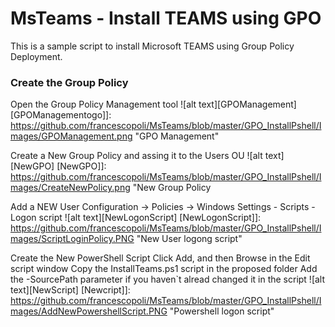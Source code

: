 # MsTeams - Install TEAMS using GPO

This is a sample script to install Microsoft TEAMS using Group Policy Deployment.


### Create the Group Policy

Open the Group Policy Management tool
    ![alt text][GPOManagement]
    [GPOManagementogo]]: https://github.com/francescopoli/MsTeams/blob/master/GPO_InstallPshell/Images/GPOManagement.png "GPO Management"

Create a New Group Policy and assing it to the Users OU 
    ![alt text][NewGPO]
    [NewGPO]]: https://github.com/francescopoli/MsTeams/blob/master/GPO_InstallPshell/Images/CreateNewPolicy.png "New Group Policy

Add a NEW User Configuration -> Policies -> Windows Settings - Scripts - Logon script
    ![alt text][NewLogonScript]
    [NewLogonScript]]: https://github.com/francescopoli/MsTeams/blob/master/GPO_InstallPshell/Images/ScriptLoginPolicy.PNG "New User logong script"

Create the New PowerShell Script
Click Add, and then Browse in the Edit script window
Copy the InstallTeams.ps1 script in the proposed folder
Add the -SourcePath parameter if you haven`t alread changed it in the script
    ![alt text][NewScript]
    [Newcript]]: https://github.com/francescopoli/MsTeams/blob/master/GPO_InstallPshell/Images/AddNewPowershellScript.PNG "Powershell logon script"


